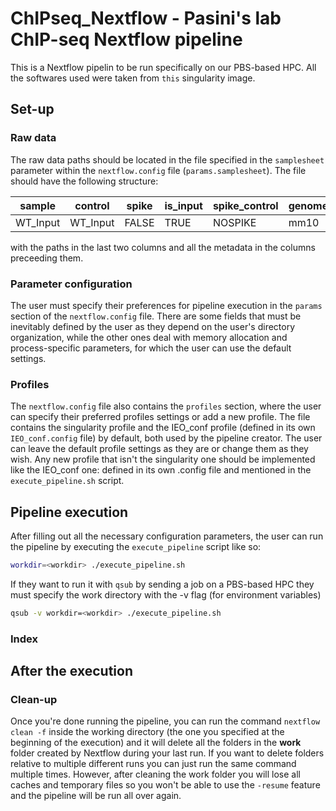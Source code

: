 # ChIPseq_Nextflow - Pasini's lab ChIP-seq Nextflow pipeline

This is a Nextflow pipelin to be run specifically on our PBS-based HPC. All the softwares used were taken from `this` singularity image.

## Set-up

### Raw data

The raw data paths should be located in the file specified in the `samplesheet` parameter within the `nextflow.config` file (`params.samplesheet`). The file should have the following structure:

| sample | control | spike | is_input | spike_control | genome | lane | fq1 | fq2 |
|----------|----------|----------|----------|----------|----------|----------|----------|----------|
| WT_Input   | WT_Input   | FALSE   | TRUE   | NOSPIKE   | mm10   | 1 | path/to/R1   | path/to/R2   |

with the paths in the last two columns and all the metadata in the columns preceeding them.

### Parameter configuration

The user must specify their preferences for pipeline execution in the `params` section of the `nextflow.config` file. There are some fields that must be inevitably defined by the user as they depend on the user's directory organization, while the other ones deal with memory allocation and process-specific parameters, for which the user can use the default settings.

### Profiles

The `nextflow.config` file also contains the `profiles` section, where the user can specify their preferred profiles settings or add a new profile. The file contains the singularity profile and the IEO_conf profile (defined in its own `IEO_conf.config` file) by default, both used by the pipeline creator. The user can leave the default profile settings as they are or change them as they wish. Any new profile that isn't the singularity one should be implemented like the IEO_conf one: defined in its own .config file and mentioned in the `execute_pipeline.sh` script.

## Pipeline execution

After filling out all the necessary configuration parameters, the user can run the pipeline by executing the `execute_pipeline` script like so:

```bash
workdir=<workdir> ./execute_pipeline.sh
```

If they want to run it with `qsub` by sending a job on a PBS-based HPC they must specify the work directory with the -v flag (for environment variables)

```bash
qsub -v workdir=<workdir> ./execute_pipeline.sh
```

### Index

## After the execution


### Clean-up

Once you're done running the pipeline, you can run the command `nextflow clean -f` inside the working directory (the one you specified at the beginning of the execution) and it will delete all the folders in the **work** folder created by Nextflow during your last run. If you want to delete folders relative to multiple different runs you can just run the same command multiple times. However, after cleaning the work folder you will lose all caches and temporary files so you won't be able to use the `-resume` feature and the pipeline will be run all over again.
